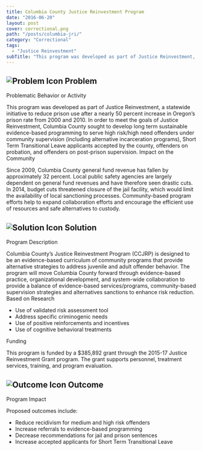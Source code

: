 ```yaml
---
title: Columbia County Justice Reinvestment Program
date: "2016-06-20"
layout: post
cover: correctional.png
path: "/posts/columbia-jri/"
category: "Correctional"
tags:
  - "Justice Reinvestment"
subTitle: "This program was developed as part of Justice Reinvestment, a statewide initiative to reduce prison use after a nearly 50 percent increase in Oregon’s prison rate from 2000 and 2010."
---
```

## ![Problem Icon](https://github.com/google/material-design-icons/raw/master/alert/1x_web/ic_error_outline_black_48dp.png "Problem") Problem

Problematic Behavior or Activity

This program was developed as part of Justice Reinvestment, a statewide initiative to reduce prison use after a nearly 50 percent increase in Oregon’s prison rate from 2000 and 2010. In order to meet the goals of Justice Reinvestment, Columbia County sought to develop long term sustainable evidence-based programming to serve high risk/high need offenders under community supervision (including alternative incarceration programs), Short Term Transitional Leave applicants accepted by the county, offenders on probation, and offenders on post-prison supervision.
Impact on the Community

Since 2009, Columbia County general fund revenue has fallen by approximately 32 percent. Local public safety agencies are largely dependent on general fund revenues and have therefore seen drastic cuts. In 2014, budget cuts threatened closure of the jail facility, which would limit the availability of local sanctioning processes. Community-based program efforts help to expand collaboration efforts and encourage the efficient use of resources and safe alternatives to custody.
## ![Solution Icon](https://github.com/google/material-design-icons/raw/master/action/1x_web/ic_lightbulb_outline_black_48dp.png "Solution") Solution
Program Description

Columbia County’s Justice Reinvestment Program (CCJRP) is designed to be an evidence-based curriculum of community programs that provide alternative strategies to address juvenile and adult offender behavior. The program will move Columbia County forward through evidence-based practice, organizational development, and system-wide collaboration to provide a balance of evidence-based services/programs, community-based supervision strategies and alternatives sanctions to enhance risk reduction.
Based on Research

   - Use of validated risk assessment tool
   - Address specific criminogenic needs
   - Use of positive reinforcements and incentives
   - Use of cognitive behavioral treatments

Funding

This program is funded by a $385,892 grant through the 2015-17 Justice Reinvestment Grant program. The grant supports personnel, treatment services, training, and program evaluation.
## ![Outcome Icon](https://github.com/google/material-design-icons/raw/master/action/1x_web/ic_view_list_black_48dp.png "Outcome") Outcome
Program Impact

   Proposed outcomes include:

   - Reduce recidivism for medium and high risk offenders
   - Increase referrals to evidence-based programming
   - Decrease recommendations for jail and prison sentences
   - Increase accepted applicants for Short Term Transitional Leave
